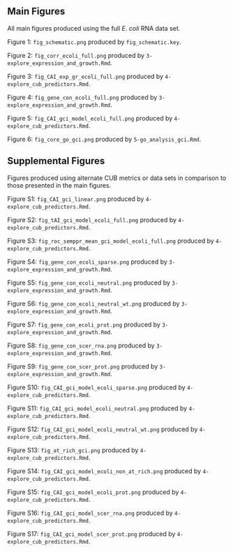 ## Main Figures

All main figures produced using the full *E. coli* RNA data set.

Figure 1: `fig_schematic.png` produced by `fig_schematic.key`.

Figure 2: `fig_corr_ecoli_full.png` produced by `3-explore_expression_and_growth.Rmd`.

Figure 3: `fig_CAI_exp_gr_ecoli_full.png` produced by `4-explore_cub_predictors.Rmd`.

Figure 4: `fig_gene_con_ecoli_full.png` produced by `3-explore_expression_and_growth.Rmd`.

Figure 5: `fig_CAI_gci_model_ecoli_full.png` produced by `4-explore_cub_predictors.Rmd`.

Figure 6: `fig_core_go_gci.png` produced by `5-go_analysis_gci.Rmd`.


## Supplemental Figures

Figures produced using alternate CUB metrics or data sets in comparison to those presented in the main figures.

Figure S1: `fig_CAI_gci_linear.png` produced by `4-explore_cub_predictors.Rmd`.

Figure S2: `fig_tAI_gci_model_ecoli_full.png` produced by `4-explore_cub_predictors.Rmd`.

Figure S3: `fig_roc_semppr_mean_gci_model_ecoli_full.png` produced by `4-explore_cub_predictors.Rmd`.

Figure S4: `fig_gene_con_ecoli_sparse.png` produced by `3-explore_expression_and_growth.Rmd`.

Figure S5: `fig_gene_con_ecoli_neutral.png` produced by `3-explore_expression_and_growth.Rmd`.

Figure S6: `fig_gene_con_ecoli_neutral_wt.png` produced by `3-explore_expression_and_growth.Rmd`.

Figure S7: `fig_gene_con_ecoli_prot.png` produced by `3-explore_expression_and_growth.Rmd`.

Figure S8: `fig_gene_con_scer_rna.png` produced by `3-explore_expression_and_growth.Rmd`.

Figure S9: `fig_gene_con_scer_prot.png` produced by `3-explore_expression_and_growth.Rmd`.

Figure S10: `fig_CAI_gci_model_ecoli_sparse.png` produced by `4-explore_cub_predictors.Rmd`.

Figure S11: `fig_CAI_gci_model_ecoli_neutral.png` produced by `4-explore_cub_predictors.Rmd`.

Figure S12: `fig_CAI_gci_model_ecoli_neutral_wt.png` produced by `4-explore_cub_predictors.Rmd`.

Figure S13: `fig_at_rich_gci.png` produced by `4-explore_cub_predictors.Rmd`.

Figure S14: `fig_CAI_gci_model_ecoli_non_at_rich.png` produced by `4-explore_cub_predictors.Rmd`.

Figure S15: `fig_CAI_gci_model_ecoli_prot.png` produced by `4-explore_cub_predictors.Rmd`.

Figure S16: `fig_CAI_gci_model_scer_rna.png` produced by `4-explore_cub_predictors.Rmd`.

Figure S17: `fig_CAI_gci_model_scer_prot.png` produced by `4-explore_cub_predictors.Rmd`.


